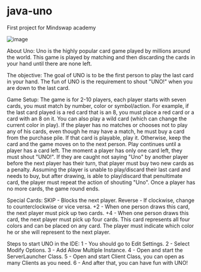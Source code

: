 # java-uno
First project for Mindswap academy

![image](https://user-images.githubusercontent.com/64026232/155902157-e8b333dc-c3fa-42be-ab44-2bbbe35314a7.png)

About Uno:
Uno is the highly popular card game played by millions around the world. This game is played by matching and then discarding the cards in your hand until there are none left.

The objective:
The goal of UNO is to be the first person to play the last card in your hand. The fun of UNO is the requirement to shout "UNO!" when you are down to the last card.

Game Setup: 
The game is for 2-10 players, each player starts with seven cards, you must match by number, color or symbol/action. For example, if the last card played is a red card that is an 8, you must place a red card or a card with an 8 on it. You can also play a wild card (which can change the current color in play).
If the player has no matches or chooses not to play any of his cards, even though he may have a match, he must buy a card from the purchase pile. If that card is playable, play it. Otherwise, keep the card and the game moves on to the next person.
Play continues until a player has a card left. The moment a player has only one card left, they must shout "UNO!". If they are caught not saying "Uno" by another player before the next player has their turn, that player must buy two new cards as a penalty. Assuming the player is unable to play/discard their last card and needs to buy, but after drawing, is able to play/discard that penultimate card, the player must repeat the action of shouting "Uno". 
Once a player has no more cards, the game round ends.

Special Cards: 
SKIP - Blocks the next player.
Reverse - If clockwise, change to counterclockwise or vice versa.
+2 - When one person draws this card, the next player must pick up two cards.
+4 - When one person draws this card, the next player must pick up four cards. This card represents all four colors and can be placed on any card. The player must indicate which color he or she will represent to the next player.

Steps to start UNO in the IDE:
1 - You should go to Edit Settings.
2 - Select Modify Options.
3 - Add Allow Multiple Instance.
4 - Open and start the ServerLauncher Class.
5 - Open and start Client Class, you can open as many Clients as you need.
6 - And after that, you can have fun with UNO!
